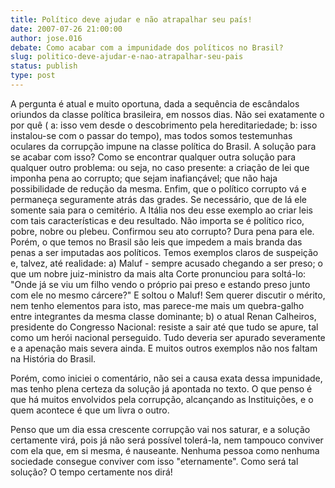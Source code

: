 ```yaml
---
title: Político deve ajudar e não atrapalhar seu país!
date: 2007-07-26 21:00:00
author: jose.016
debate: Como acabar com a impunidade dos políticos no Brasil?
slug: politico-deve-ajudar-e-nao-atrapalhar-seu-pais
status: publish 
type: post
---
```


A pergunta é atual e muito oportuna, dada a sequência de escândalos oriundos da classe política brasileira, em nossos dias. Não sei exatamente o por quê ( a: isso vem desde o descobrimento pela hereditariedade; b: isso instalou-se com o passar do tempo), mas todos somos testemunhas oculares da corrupção impune na classe política do Brasil. A solução para se acabar com isso? Como se encontrar qualquer outra solução para qualquer outro problema: ou seja, no caso presente: a criação de lei que imponha pena ao corrupto; que sejam inafiançável; que não haja possibilidade de redução da mesma. Enfim, que o político corrupto vá e permaneça seguramente atrás das grades. Se necessário, que de lá ele somente saia para o cemitério. A Itália nos deu esse exemplo ao criar leis com tais características e deu resultado. Não importa se é político rico, pobre, nobre ou plebeu. Confirmou seu ato corrupto? Dura pena para ele. Porém, o que temos no Brasil são leis que impedem a mais branda das penas a ser imputadas aos políticos. Temos exemplos claros de suspeição e, talvez, até realidade: a) Maluf - sempre acusado chegando a ser preso; o que um nobre juiz-ministro da mais alta Corte pronunciou para soltá-lo: "Onde já se viu um filho vendo o próprio pai preso e estando preso junto com ele no mesmo cárcere?" E soltou o Maluf! Sem querer discutir o mérito, nem tenho elementos para isto, mas parece-me mais um quebra-galho entre integrantes da mesma classe dominante; b) o atual Renan Calheiros, presidente do Congresso Nacional: resiste a sair até que tudo se apure, tal como um herói nacional perseguido. Tudo deveria ser apurado severamente e a apenação mais severa ainda. E muitos outros exemplos não nos faltam na História do Brasil.   

Porém, como iniciei o comentário, não sei a causa exata dessa impunidade, mas tenho plena certeza da solução já apontada no texto. O que penso é que há muitos envolvidos pela corrupção, alcançando as Instituições, e o quem acontece é que um livra o outro.  

Penso que um dia essa crescente corrupção vai nos saturar, e a solução certamente virá, pois já não será possível tolerá-la, nem tampouco conviver com ela que, em si mesma, é nauseante. Nenhuma pessoa como nenhuma sociedade consegue conviver com isso "eternamente". Como será tal solução? O tempo certamente nos dirá!
